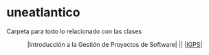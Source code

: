# uneatlantico
Carpeta para todo lo relacionado con las clases

<div align=center>

|Introducción a la Gestión de Proyectos de Software|
||
|[IGPS](https://github.com/miguelancabezon/uneatlantico/igps)|

</div>

